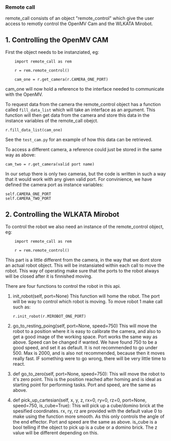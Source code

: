 ### Remote call

remote_call consists of an object "remote_control" which give the user access to remotly control the OpenMV Cam and the WLKATA Mirobot.

## 1. Controlling the OpenMV CAM

First the object needs to be instanziated, eg:
``` 
    import remote_call as rem

    r = rem.remote_control()

    cam_one = r.get_camera(r.CAMERA_ONE_PORT)
```

cam_one will now hold a reference to the interface needed to communicate with the OpenMV.

To request data from the camera the remote_control object has a function called ```fill_data_list``` which will take an interface as an argument. This function will then get data from the camera and store this data in the instance variables of the remote_call obejct.

```r.fill_data_list(cam_one)```

See the ```test_cam.py``` for an example of how this data can be retrieved.

To access a different camera, a reference could just be stored in the same way as above:

```cam_two = r.get_camera(valid port name)```

In our setup there is only two cameras, but the code is written in such a way that it would work with any given valid port. For convinience, we have defined the camera port as instance variables:

    self.CAMERA_ONE_PORT
    self.CAMERA_TWO_PORT

## 2. Controlling the WLKATA Mirobot

To control the robot we also need an instance of the remote_control object, eg:

``` 
    import remote_call as rem

    r = rem.remote_control()
```

This part is a little different from the camera, in the way that we dont store an actual robot object.
This will be instansiated within each call to move the robot. This way of operating make sure that the ports to the robot always will be closed after it is finnished moving.

There are four functions to control the robot in this api.

1. init_robot(self, port=None)
    This function will home the robot. The port will be way to control which robot is moving. To move robot 1 make call such as:

    ```r.init_robot(r.MIROBOT_ONE_PORT)```

2. go_to_resting_poing(self, port=None, speed=750)
    This will move the robot to a position where it is easy to calibrate the camera, and also to get a good image of the working space. Port works the same way as above. Speed can be changed if wanted. We have found 750 to be a good speed, and set it as default. It is not recommended to go under 500. Max is 2000, and is also not recommended, because then it moves really fast. IF something were to go wrong, there will be very little time to react.

3. def go_to_zero(self, port=None, speed=750):
    This will move the robot to it's zero point. This is the position reached after homing and is ideal as starting point for performing tasks. Port and speed, are the same as above.

4. def pick_up_cartesian(self, x, y, z, rx=0, ry=0, rz=0, port=None, speed=750, is_cube=True):
    This will pick up a cube/domino brick at the spesified coordinates. rx, ry, rz are provided with the default value 0 to make using the function more smooth. As this only controls the angle of the end effector. Port and speed are the same as above. is_cube is a bool telling if the object to pick up is a cube or a domino brick. The z value will be different depending on this.
